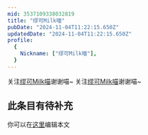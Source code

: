```yaml
---
mid: 3537109338032819
title: "缪可Milk喵"
pubDate: "2024-11-04T11:22:15.650Z"
updatedDate: "2024-11-04T11:22:15.650Z"
profile:
  {
    Nickname: ["缪可Milk喵"],
  }
---
```


关注[缪可Milk喵](https://space.bilibili.com/3537109338032819)谢谢喵~ 关注[缪可Milk喵](https://space.bilibili.com/3537109338032819)谢谢喵~

## 此条目有待补充
你可以在[这里](https://github.com/Yuhanawa/VTuber.ICU/edit/master/src/content/v/缪可Milk喵/index.md)编辑本文
